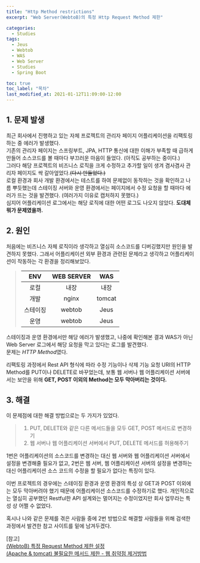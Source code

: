 ```yaml
---
title: "Http Method restrictions"
excerpt: "Web Server(WebtoB)의 특정 Http Request Method 제한"

categories:
  - Studies
tags:
  - Jeus
  - Webtob
  - WAS
  - Web Server
  - Studies
  - Spring Boot

toc: true
toc_label: "목차"
last_modified_at: 2021-01-12T11:09:00-12:00
---
```

## 1. 문제 발생

최근 회사에서 진행하고 있는 자체 프로젝트의 관리자 페이지 어플리케이션을 리팩토링하는 중 에러가 발생했다.  
기존의 관리자 페이지는 스프링부트, JPA, HTTP 통신에 대한 이해가 부족할 때 급하게 만들어 소스코드를 볼 때마다 부끄러운 마음이 들었다. (아직도 공부하는 중이다.)  
그러다 해당 프로젝트의 비즈니스 로직을 크게 수정하고 추가할 일이 생겨 겸사겸사 관리자 페이지도 싹 갈아엎었다.~~(다시 만들었다.)~~  
로컬 환경과 회사 개발 환경에서는 테스트를 하여 문제없이 동작하는 것을 확인하고 나름 뿌듯했는데 스테이징 서버와 운영 환경에서는 페이지에서 수정 요청을 할 때마다 에러가 뜨는 것을 발견했다. (여러가지 이유로 캡처하지 못했다.)  
심지어 어플리케이션 로그에서는 해당 로직에 대한 어떤 로그도 나오지 않았다. 
**도대체 뭐가 문제였을까.**

## 2. 원인
처음에는 비즈니스 자체 로직이라 생각하고 열심히 소스코드를 디버깅했지만 원인을 발견하지 못했다.
그래서 어플리케이션 외부 환경과 관련된 문제라고 생각하고 어플리케이션이 작동하는 각 환경을 정리해보았다.

> | ENV | WEB SERVER | WAS |
> |:---:|:----------:|:---:|
> | 로컬 |    내장     | 내장 |
> | 개발 | nginx | tomcat |
> | 스테이징 | webtob | Jeus |
> | 운영 | webtob | Jeus |  



스테이징과 운영 환경에서만 해당 에러가 발생했고, 나중에 확인해본 결과 WAS가 아닌 Web Server 로그에서 해당 요청을 막고 있다는 로그를 발견했다.  
문제는 *HTTP Method*였다.

리팩토링 과정에서 Rest API 형식에 따라 수정 기능이나 삭제 기능 요청 URI의 HTTP Method를 PUT이나 DELETE로 바꾸었는데, 보통 웹 서버나 웹 어플리케이션 서버에서는 보안을 위해 **GET, POST 이외의 Method는 모두 막아버리는 것이다.** 

## 3. 해결

이 문제점에 대한 해결 방법으로는 두 가지가 있었다. 
> 1. PUT, DELETE와 같은 다른 메서드들을 모두 GET, POST 메서드로 변경하기
> 2. 웹 서버나 웹 어플리케이션 서버에서 PUT, DELETE 메서드를 허용해주기

1번은 어플리케이션의 소스코드를 변경하는 대신 웹 서버와 웹 어플리케이션 서버에서 설정을 변경해줄 필요가 없고, 2번은 웹 서버, 웹 어플리케이션 서버의 설정을 변경하는 대신 어플리케이션 소스 코드의 수정을 할 필요가 없다는 특징이 있다. 

이번 프로젝트의 경우에는 스테이징 환경과 운영 환경의 특성 상 GET과 POST 이외에는 모두 막아버려야 했기 때문에 어플리케이션 소스코드를 수정하기로 했다. 개인적으로는 열심히 공부했던 Restful한 API 설계와는 멀어지는 수정이었지만 회사 업무라는 특성 상 어쩔 수 없었다.

혹시나 나와 같은 문제를 겪은 사람들 중에 2번 방법으로 해결할 사람들을 위해 검색한 과정에서 발견한 참고 사이트를 밑에 남겨두겠다. 

[참고]  
[(WebtoB) 특정 Request Method 제한 설정](https://m.blog.naver.com/PostView.nhn?blogId=01032707009&logNo=221068582395&proxyReferer=https:%2F%2Fwww.google.com%2F)  
[(Apache & tomcat) 불필요한 메서드 제한 - 웹 취약점 제거방법](https://hello-nanam.tistory.com/75)

